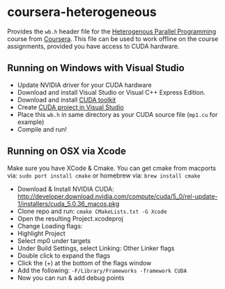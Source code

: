coursera-heterogeneous
======================

Provides the `wb.h` header file for the [Heterogenous Parallel Programming](https://www.coursera.org/course/hetero) course from [Coursera](https://www.coursera.org/). This file can be used to work offline on the course assignments, provided you have access to CUDA hardware.

Running on Windows with Visual Studio
---------------

- Update NVIDIA driver for your CUDA hardware
- Download and install Visual Studio or Visual C++ Express Edition.
- Download and install [CUDA toolkit](https://developer.nvidia.com/cuda-downloads)
- Create [CUDA project in Visual Studio](http://google.com/search?q=cuda%20project%20in%20visual%20studio)
- Place this `wb.h` in same directory as your CUDA source file (`mp1.cu` for example)
- Compile and run!

Running on OSX via Xcode
---------------

Make sure you have XCode & Cmake.
You can get cmake from macports via: `sudo port install cmake` or homebrew via:  `brew install cmake`

-  Download & Install NVIDIA CUDA: http://developer.download.nvidia.com/compute/cuda/5_0/rel-update-1/installers/cuda_5.0.36_macos.pkg
-  Clone repo and run: `cmake CMakeLists.txt -G Xcode`
-  Open the resulting Project.xcodeproj
-  Change Loading flags:
 -  Highlight Project
 -  Select mp0 under targets
 -  Under Build Settings, select Linking: Other Linker flags
 -  Double click to expand the flags
 -  Click the (+) at the bottom of the flags window
 -  Add the following: `-F/Library/Frameworks -framework CUDA`
- Now you can run & add debug points

